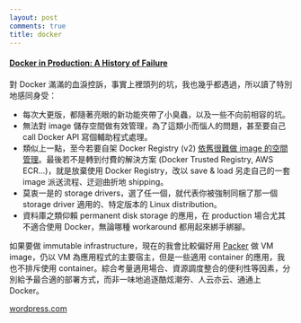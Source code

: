 ```yaml
---
layout: post
comments: true
title: docker
---
```


#### [Docker in Production: A History of Failure](http://link.codetengu.com/Y0mLKup?m=rss)

對 Docker 滿滿的血淚控訴，事實上裡頭列的坑，我也幾乎都遇過，所以讀了特別地感同身受：

* 每次大更版，都隨著亮眼的新功能夾帶了小臭蟲，以及一些不向前相容的坑。
* 無法對 image 儲存空間做有效管理，為了這類小而惱人的問題，甚至要自己 call Docker API 寫個輔助程式處理。
* 類似上一點，至今若要自架 Docker Registry (v2) [依舊很難做 image 的空間管理](http://link.codetengu.com/PW7VG8B?m=rss)。最後若不是轉到付費的解決方案 (Docker Trusted Registry, AWS ECR...)，就是放棄使用 Docker Registry，改以 save & load 另走自己的一套 image 派送流程、迂迴曲折地 shipping。
* 莫衷一是的 storage drivers，選了任一個，就代表你被強制同梱了那一個 storage driver 適用的、特定版本的 Linux distribution。
* 資料庫之類仰賴 permanent disk storage 的應用，在 production 場合尤其不適合使用 Docker，無論哪種 workaround 都用起來綁手綁腳。

如果要做 immutable infrastructure，現在的我會比較偏好用 [Packer](http://link.codetengu.com/rXux1yn?m=rss) 做 VM image，仍以 VM 為應用程式的主要宿主，但是一些適用 container 的應用，我也不排斥使用 container。綜合考量適用場合、資源調度整合的便利性等因素，分別給予最合適的部署方式，而非一味地追逐酷炫潮夯、人云亦云、通通上 Docker。

[wordpress.com](http://link.codetengu.com/Y0mLKup?m=rss)


